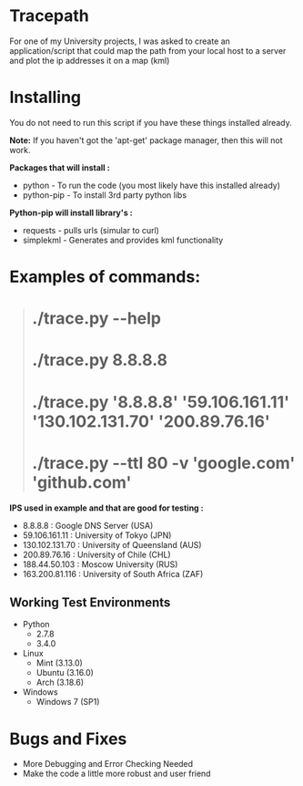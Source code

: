 # Tracepath
For one of my University projects, I was asked to create an application/script that could map the path from your local host to a server and plot the ip addresses it on a map (kml)

# Installing
You do not need to run this script if you have these things installed already.

**Note:** If you haven't got the 'apt-get' package manager, then this will not work.

**Packages that will install :**
 * python - To run the code (you most likely have this installed already)
 * python-pip - To install 3rd party python libs 

**Python-pip will install library's :**
 * requests - pulls urls (simular to curl)
 * simplekml - Generates and provides kml functionality

# Examples of commands:

> # ./trace.py --help
>
> # ./trace.py 8.8.8.8
>
> # ./trace.py '8.8.8.8' '59.106.161.11' '130.102.131.70' '200.89.76.16'
>
> # ./trace.py --ttl 80 -v 'google.com' 'github.com'

**IPS used in example and that are good for testing :**
 - 8.8.8.8 : Google DNS Server (USA)
 - 59.106.161.11 : University of Tokyo (JPN)
 - 130.102.131.70 : University of Queensland (AUS)
 - 200.89.76.16 : University of Chile (CHL)
 - 188.44.50.103 : Moscow University (RUS)
 - 163.200.81.116 : University of South Africa (ZAF)

## Working Test Environments
- Python
  - 2.7.8
  - 3.4.0
- Linux
  - Mint (3.13.0)
  - Ubuntu (3.16.0)
  - Arch (3.18.6)
- Windows
  - Windows 7 (SP1)

# Bugs and Fixes
- More Debugging and Error Checking Needed
- Make the code a little more robust and user friend

